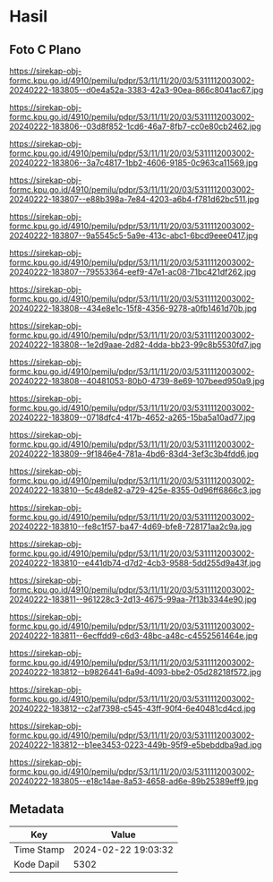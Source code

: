 # Hasil

## Foto C Plano

https://sirekap-obj-formc.kpu.go.id/4910/pemilu/pdpr/53/11/11/20/03/5311112003002-20240222-183805--d0e4a52a-3383-42a3-90ea-866c8041ac67.jpg

https://sirekap-obj-formc.kpu.go.id/4910/pemilu/pdpr/53/11/11/20/03/5311112003002-20240222-183806--03d8f852-1cd6-46a7-8fb7-cc0e80cb2462.jpg

https://sirekap-obj-formc.kpu.go.id/4910/pemilu/pdpr/53/11/11/20/03/5311112003002-20240222-183806--3a7c4817-1bb2-4606-9185-0c963ca11569.jpg

https://sirekap-obj-formc.kpu.go.id/4910/pemilu/pdpr/53/11/11/20/03/5311112003002-20240222-183807--e88b398a-7e84-4203-a6b4-f781d62bc511.jpg

https://sirekap-obj-formc.kpu.go.id/4910/pemilu/pdpr/53/11/11/20/03/5311112003002-20240222-183807--9a5545c5-5a9e-413c-abc1-6bcd9eee0417.jpg

https://sirekap-obj-formc.kpu.go.id/4910/pemilu/pdpr/53/11/11/20/03/5311112003002-20240222-183807--79553364-eef9-47e1-ac08-71bc421df262.jpg

https://sirekap-obj-formc.kpu.go.id/4910/pemilu/pdpr/53/11/11/20/03/5311112003002-20240222-183808--434e8e1c-15f8-4356-9278-a0fb1461d70b.jpg

https://sirekap-obj-formc.kpu.go.id/4910/pemilu/pdpr/53/11/11/20/03/5311112003002-20240222-183808--1e2d9aae-2d82-4dda-bb23-99c8b5530fd7.jpg

https://sirekap-obj-formc.kpu.go.id/4910/pemilu/pdpr/53/11/11/20/03/5311112003002-20240222-183808--40481053-80b0-4739-8e69-107beed950a9.jpg

https://sirekap-obj-formc.kpu.go.id/4910/pemilu/pdpr/53/11/11/20/03/5311112003002-20240222-183809--0718dfc4-417b-4652-a265-15ba5a10ad77.jpg

https://sirekap-obj-formc.kpu.go.id/4910/pemilu/pdpr/53/11/11/20/03/5311112003002-20240222-183809--9f1846e4-781a-4bd6-83d4-3ef3c3b4fdd6.jpg

https://sirekap-obj-formc.kpu.go.id/4910/pemilu/pdpr/53/11/11/20/03/5311112003002-20240222-183810--5c48de82-a729-425e-8355-0d96ff6866c3.jpg

https://sirekap-obj-formc.kpu.go.id/4910/pemilu/pdpr/53/11/11/20/03/5311112003002-20240222-183810--fe8c1f57-ba47-4d69-bfe8-728171aa2c9a.jpg

https://sirekap-obj-formc.kpu.go.id/4910/pemilu/pdpr/53/11/11/20/03/5311112003002-20240222-183810--e441db74-d7d2-4cb3-9588-5dd255d9a43f.jpg

https://sirekap-obj-formc.kpu.go.id/4910/pemilu/pdpr/53/11/11/20/03/5311112003002-20240222-183811--961228c3-2d13-4675-99aa-7f13b3344e90.jpg

https://sirekap-obj-formc.kpu.go.id/4910/pemilu/pdpr/53/11/11/20/03/5311112003002-20240222-183811--6ecffdd9-c6d3-48bc-a48c-c4552561464e.jpg

https://sirekap-obj-formc.kpu.go.id/4910/pemilu/pdpr/53/11/11/20/03/5311112003002-20240222-183812--b9826441-6a9d-4093-bbe2-05d28218f572.jpg

https://sirekap-obj-formc.kpu.go.id/4910/pemilu/pdpr/53/11/11/20/03/5311112003002-20240222-183812--c2af7398-c545-43ff-90f4-6e40481cd4cd.jpg

https://sirekap-obj-formc.kpu.go.id/4910/pemilu/pdpr/53/11/11/20/03/5311112003002-20240222-183812--b1ee3453-0223-449b-95f9-e5bebddba9ad.jpg

https://sirekap-obj-formc.kpu.go.id/4910/pemilu/pdpr/53/11/11/20/03/5311112003002-20240222-183805--e18c14ae-8a53-4658-ad6e-89b25389eff9.jpg


## Metadata

| Key        | Value               |
| ---------- | ------------------- |
| Time Stamp | 2024-02-22 19:03:32 |
| Kode Dapil | 5302                |



